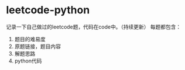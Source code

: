 # leetcode-python
记录一下自己做过的leetcode题，代码在code中。（持续更新）
每题都包含：
  1. 题目的难易度
  2. 原题链接，题目内容
  3. 解题思路
  4. python代码
